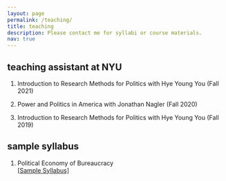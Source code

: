 ```yaml
---
layout: page
permalink: /teaching/
title: teaching
description: Please contact me for syllabi or course materials.
nav: true
---
```


## teaching assistant at NYU 

1. Introduction to Research Methods for Politics with Hye Young You (Fall 2021)     
 
2. Power and Politics in America with Jonathan Nagler (Fall 2020)     

3. Introduction to Research Methods for Politics with Hye Young You (Fall 2019)    

## sample syllabus
1. Political Economy of Bureaucracy      
  <a href='https://www.dropbox.com/s/j150hkg963y7ltw/Syllabus_Bureaucracy_Kyuwon.pdf?dl=0'>[Sample Syllabus]</a>
